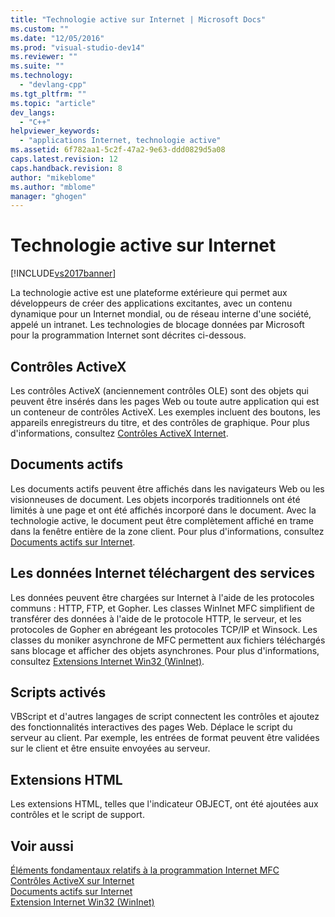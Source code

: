 ```yaml
---
title: "Technologie active sur Internet | Microsoft Docs"
ms.custom: ""
ms.date: "12/05/2016"
ms.prod: "visual-studio-dev14"
ms.reviewer: ""
ms.suite: ""
ms.technology: 
  - "devlang-cpp"
ms.tgt_pltfrm: ""
ms.topic: "article"
dev_langs: 
  - "C++"
helpviewer_keywords: 
  - "applications Internet, technologie active"
ms.assetid: 6f782aa1-5c2f-47a2-9e63-ddd0829d5a08
caps.latest.revision: 12
caps.handback.revision: 8
author: "mikeblome"
ms.author: "mblome"
manager: "ghogen"
---
```

# Technologie active sur Internet
[!INCLUDE[vs2017banner](../assembler/inline/includes/vs2017banner.md)]

La technologie active est une plateforme extérieure qui permet aux développeurs de créer des applications excitantes, avec un contenu dynamique pour un Internet mondial, ou de réseau interne d'une société, appelé un intranet.  Les technologies de blocage données par Microsoft pour la programmation Internet sont décrites ci\-dessous.  
  
## Contrôles ActiveX  
 Les contrôles ActiveX \(anciennement contrôles OLE\) sont des objets qui peuvent être insérés dans les pages Web ou toute autre application qui est un conteneur de contrôles ActiveX.  Les exemples incluent des boutons, les appareils enregistreurs du titre, et des contrôles de graphique.  Pour plus d'informations, consultez [Contrôles ActiveX Internet](../mfc/activex-controls-on-the-internet.md).  
  
## Documents actifs  
 Les documents actifs peuvent être affichés dans les navigateurs Web ou les visionneuses de document.  Les objets incorporés traditionnels ont été limités à une page et ont été affichés incorporé dans le document.  Avec la technologie active, le document peut être complètement affiché en trame dans la fenêtre entière de la zone client.  Pour plus d'informations, consultez [Documents actifs sur Internet](../mfc/active-documents-on-the-internet.md).  
  
## Les données Internet téléchargent des services  
 Les données peuvent être chargées sur Internet à l'aide de les protocoles communs : HTTP, FTP, et Gopher.  Les classes WinInet MFC simplifient de transférer des données à l'aide de le protocole HTTP, le serveur, et les protocoles de Gopher en abrégeant les protocoles TCP\/IP et Winsock.  Les classes du moniker asynchrone de MFC permettent aux fichiers téléchargés sans blocage et afficher des objets asynchrones.  Pour plus d'informations, consultez [Extensions Internet Win32 \(WinInet\)](../mfc/win32-internet-extensions-wininet.md).  
  
## Scripts activés  
 VBScript et d'autres langages de script connectent les contrôles et ajoutez des fonctionnalités interactives des pages Web.  Déplace le script du serveur au client.  Par exemple, les entrées de format peuvent être validées sur le client et être ensuite envoyées au serveur.  
  
## Extensions HTML  
 Les extensions HTML, telles que l'indicateur OBJECT, ont été ajoutées aux contrôles et le script de support.  
  
## Voir aussi  
 [Éléments fondamentaux relatifs à la programmation Internet MFC](../mfc/mfc-internet-programming-basics.md)   
 [Contrôles ActiveX sur Internet](../mfc/activex-controls-on-the-internet.md)   
 [Documents actifs sur Internet](../mfc/active-documents-on-the-internet.md)   
 [Extension Internet Win32 \(WinInet\)](../mfc/win32-internet-extensions-wininet.md)